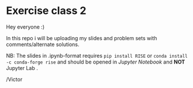 # Exercise class 2


Hey everyone :)

In this repo i will be uploading my slides and problem sets with comments/alternate solutions.

NB: The slides in .ipynb-format requires `pip install RISE` or `conda install -c conda-forge rise` and should be opened in *Jupyter Notebook* and **NOT** Jupyter Lab  .


/Victor

